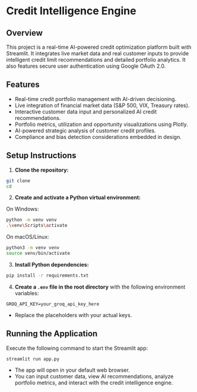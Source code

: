 # Credit Intelligence Engine

## Overview

This project is a real-time AI-powered credit optimization platform built with Streamlit. It integrates live market data and real customer inputs to provide intelligent credit limit recommendations and detailed portfolio analytics. It also features secure user authentication using Google OAuth 2.0.

## Features

- Real-time credit portfolio management with AI-driven decisioning.
- Live integration of financial market data (S&P 500, VIX, Treasury rates).
- Interactive customer data input and personalized AI credit recommendations.
- Portfolio metrics, utilization and opportunity visualizations using Plotly.
- AI-powered strategic analysis of customer credit profiles.
- Compliance and bias detection considerations embedded in design.

## Setup Instructions

1. **Clone the repository:**

```bash
git clone 
cd 
```

2. **Create and activate a Python virtual environment:**

On Windows:
```bash
python -m venv venv
.\venv\Scripts\activate
```

On macOS/Linux:
```bash
python3 -m venv venv
source venv/bin/activate
```

3. **Install Python dependencies:**

```bash
pip install -r requirements.txt
```

4. **Create a `.env` file in the root directory** with the following environment variables:

```
GROQ_API_KEY=your_groq_api_key_here

```
- Replace the placeholders with your actual keys.

## Running the Application

Execute the following command to start the Streamlit app:

```bash
streamlit run app.py
```

- The app will open in your default web browser.
- You can input customer data, view AI recommendations, analyze portfolio metrics, and interact with the credit intelligence engine.


